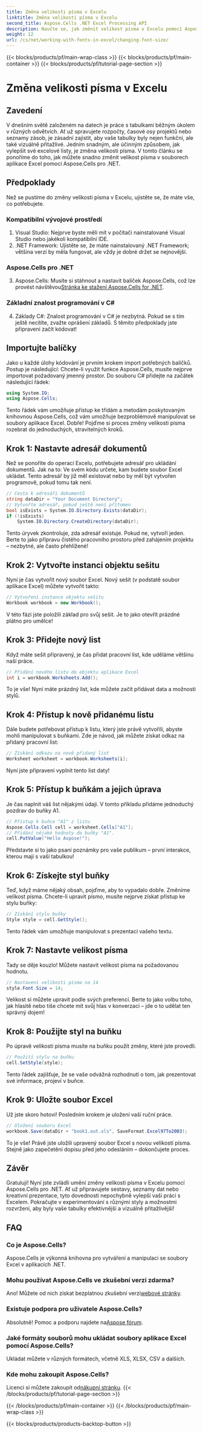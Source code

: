 ```yaml
---
title: Změna velikosti písma v Excelu
linktitle: Změna velikosti písma v Excelu
second_title: Aspose.Cells .NET Excel Processing API
description: Naučte se, jak změnit velikost písma v Excelu pomocí Aspose.Cells pro .NET. Tento snadný průvodce vás krok za krokem provede kódováním, aby byly vaše tabulky atraktivnější.
weight: 12
url: /cs/net/working-with-fonts-in-excel/changing-font-size/
---
```


{{< blocks/products/pf/main-wrap-class >}}
{{< blocks/products/pf/main-container >}}
{{< blocks/products/pf/tutorial-page-section >}}

# Změna velikosti písma v Excelu

## Zavedení
V dnešním světě založeném na datech je práce s tabulkami běžným úkolem v různých odvětvích. Ať už spravujete rozpočty, časové osy projektů nebo seznamy zásob, je zásadní zajistit, aby vaše tabulky byly nejen funkční, ale také vizuálně přitažlivé. Jedním snadným, ale účinným způsobem, jak vylepšit své excelové listy, je změna velikosti písma. V tomto článku se ponoříme do toho, jak můžete snadno změnit velikost písma v souborech aplikace Excel pomocí Aspose.Cells pro .NET. 
## Předpoklady
Než se pustíme do změny velikosti písma v Excelu, ujistěte se, že máte vše, co potřebujete.
### Kompatibilní vývojové prostředí
1. Visual Studio: Nejprve byste měli mít v počítači nainstalované Visual Studio nebo jakékoli kompatibilní IDE.
2. .NET Framework: Ujistěte se, že máte nainstalovaný .NET Framework; většina verzí by měla fungovat, ale vždy je dobré držet se nejnovější.
### Aspose.Cells pro .NET
3.  Aspose.Cells: Musíte si stáhnout a nastavit balíček Aspose.Cells, což lze provést návštěvou[Stránka ke stažení Aspose.Cells for .NET](https://releases.aspose.com/cells/net/).
### Základní znalost programování v C#
4. Základy C#: Znalost programování v C# je nezbytná. Pokud se s tím ještě necítíte, zvažte oprášení základů. 
S těmito předpoklady jste připraveni začít kódovat!
## Importujte balíčky
Jako u každé úlohy kódování je prvním krokem import potřebných balíčků. Postup je následující:
Chcete-li využít funkce Aspose.Cells, musíte nejprve importovat požadovaný jmenný prostor. Do souboru C# přidejte na začátek následující řádek:
```csharp
using System.IO;
using Aspose.Cells;
```
Tento řádek vám umožňuje přístup ke třídám a metodám poskytovaným knihovnou Aspose.Cells, což vám umožňuje bezproblémově manipulovat se soubory aplikace Excel.
Dobře! Pojďme si proces změny velikosti písma rozebrat do jednoduchých, stravitelných kroků. 
## Krok 1: Nastavte adresář dokumentů
Než se ponoříte do operací Excelu, potřebujete adresář pro ukládání dokumentů. Jak na to:
Ve svém kódu určete, kam budete soubor Excel ukládat. Tento adresář by již měl existovat nebo by měl být vytvořen programově, pokud tomu tak není. 
```csharp
// Cesta k adresáři dokumentů
string dataDir = "Your Document Directory";
// Vytvořte adresář, pokud ještě není přítomen
bool isExists = System.IO.Directory.Exists(dataDir);
if (!isExists)
    System.IO.Directory.CreateDirectory(dataDir);
```
Tento úryvek zkontroluje, zda adresář existuje. Pokud ne, vytvoří jeden. Berte to jako přípravu čistého pracovního prostoru před zahájením projektu – nezbytné, ale často přehlížené!
## Krok 2: Vytvořte instanci objektu sešitu
Nyní je čas vytvořit nový soubor Excel. 
Nový sešit (v podstatě soubor aplikace Excel) můžete vytvořit takto:
```csharp
// Vytvoření instance objektu sešitu
Workbook workbook = new Workbook();
```
V této fázi jste položili základ pro svůj sešit. Je to jako otevřít prázdné plátno pro umělce!
## Krok 3: Přidejte nový list
Když máte sešit připravený, je čas přidat pracovní list, kde uděláme většinu naší práce.
```csharp
// Přidání nového listu do objektu aplikace Excel
int i = workbook.Worksheets.Add();
```
To je vše! Nyní máte prázdný list, kde můžete začít přidávat data a možnosti stylů.
## Krok 4: Přístup k nově přidanému listu
Dále budete potřebovat přístup k listu, který jste právě vytvořili, abyste mohli manipulovat s buňkami.
Zde je návod, jak můžete získat odkaz na přidaný pracovní list:
```csharp
// Získání odkazu na nově přidaný list
Worksheet worksheet = workbook.Worksheets[i];
```
Nyní jste připraveni vyplnit tento list daty!
## Krok 5: Přístup k buňkám a jejich úprava
Je čas naplnit váš list nějakými údaji.
V tomto příkladu přidáme jednoduchý pozdrav do buňky A1. 
```csharp
// Přístup k buňce "A1" z listu
Aspose.Cells.Cell cell = worksheet.Cells["A1"];
// Přidání nějaké hodnoty do buňky "A1".
cell.PutValue("Hello Aspose!");
```
Představte si to jako psaní poznámky pro vaše publikum – první interakce, kterou mají s vaší tabulkou!
## Krok 6: Získejte styl buňky 
Teď, když máme nějaký obsah, pojďme, aby to vypadalo dobře. Změníme velikost písma.
Chcete-li upravit písmo, musíte nejprve získat přístup ke stylu buňky:
```csharp
// Získání stylu buňky
Style style = cell.GetStyle();
```
Tento řádek vám umožňuje manipulovat s prezentací vašeho textu. 
## Krok 7: Nastavte velikost písma
Tady se děje kouzlo! Můžete nastavit velikost písma na požadovanou hodnotu.
```csharp
// Nastavení velikosti písma na 14
style.Font.Size = 14;
```
Velikost si můžete upravit podle svých preferencí. Berte to jako volbu toho, jak hlasitě nebo tiše chcete mít svůj hlas v konverzaci – jde o to udělat ten správný dojem!
## Krok 8: Použijte styl na buňku
Po úpravě velikosti písma musíte na buňku použít změny, které jste provedli.
```csharp
// Použití stylu na buňku
cell.SetStyle(style);
```
Tento řádek zajišťuje, že se vaše odvážná rozhodnutí o tom, jak prezentovat své informace, projeví v buňce. 
## Krok 9: Uložte soubor Excel
Už jste skoro hotovi! Posledním krokem je uložení vaší ruční práce.
```csharp
// Uložení souboru Excel
workbook.Save(dataDir + "book1.out.xls", SaveFormat.Excel97To2003);
```
To je vše! Právě jste uložili upravený soubor Excel s novou velikostí písma. Stejně jako zapečetění dopisu před jeho odesláním – dokončujete proces.
## Závěr
Gratuluji! Nyní jste zvládli umění změny velikosti písma v Excelu pomocí Aspose.Cells pro .NET. Ať už připravujete sestavy, seznamy dat nebo kreativní prezentace, tyto dovednosti nepochybně vylepší vaši práci s Excelem. Pokračujte v experimentování s různými styly a možnostmi rozvržení, aby byly vaše tabulky efektivnější a vizuálně přitažlivější!
## FAQ
### Co je Aspose.Cells?
Aspose.Cells je výkonná knihovna pro vytváření a manipulaci se soubory Excel v aplikacích .NET.
### Mohu používat Aspose.Cells ve zkušební verzi zdarma?
 Ano! Můžete od nich získat bezplatnou zkušební verzi[webové stránky](https://releases.aspose.com/).
### Existuje podpora pro uživatele Aspose.Cells?
 Absolutně! Pomoc a podporu najdete na[Aspose fórum](https://forum.aspose.com/c/cells/9).
### Jaké formáty souborů mohu ukládat soubory aplikace Excel pomocí Aspose.Cells?
Ukládat můžete v různých formátech, včetně XLS, XLSX, CSV a dalších.
### Kde mohu zakoupit Aspose.Cells?
 Licenci si můžete zakoupit od[nákupní stránku](https://purchase.aspose.com/buy).
{{< /blocks/products/pf/tutorial-page-section >}}

{{< /blocks/products/pf/main-container >}}
{{< /blocks/products/pf/main-wrap-class >}}

{{< blocks/products/products-backtop-button >}}
